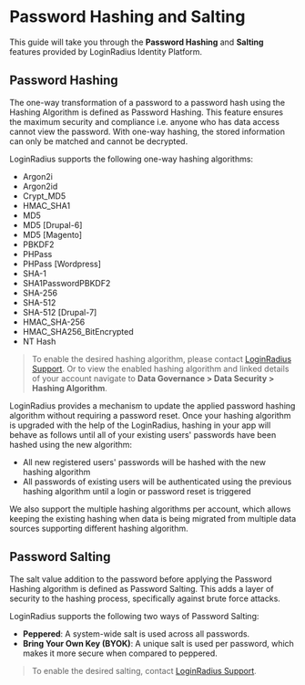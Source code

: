# Password Hashing and Salting

This guide will take you through the **Password Hashing** and **Salting** features provided by LoginRadius Identity Platform.


## Password Hashing

The one-way transformation of a password to a password hash using the Hashing Algorithm is defined as Password Hashing. This feature ensures the maximum security and compliance i.e. anyone who has data access cannot view the password. With one-way hashing, the stored information can only be matched and cannot be decrypted.

LoginRadius supports the following one-way hashing algorithms:

- Argon2i
- Argon2id
- Crypt_MD5
- HMAC_SHA1
- MD5
- MD5 [Drupal-6]
- MD5 [Magento]
- PBKDF2
- PHPass
- PHPass [Wordpress]
- SHA-1
- SHA1PasswordPBKDF2
- SHA-256
- SHA-512
- SHA-512 [Drupal-7]
- HMAC_SHA-256
- HMAC_SHA256_BitEncrypted
- NT Hash

> To enable the desired hashing algorithm, please contact [LoginRadius Support](https://adminconsole.loginradius.com/support/tickets/open-a-new-ticket). Or to view the enabled hashing algorithm and linked details of your account navigate to **Data Governance > Data Security > Hashing Algorithm**.

LoginRadius provides a mechanism to update the applied password hashing algorithm without requiring a password reset. Once your hashing algorithm is upgraded with the help of the LoginRadius, hashing in your app will behave as follows until all of your existing users' passwords have been hashed using the new algorithm:

- All new registered users' passwords will be hashed with the new hashing algorithm
- All passwords of existing users will be authenticated using the previous hashing algorithm until a login or password reset is triggered


We also support the multiple hashing algorithms per account, which allows keeping the existing hashing when data is being migrated from multiple data sources supporting different hashing algorithm.


## Password Salting
The salt value addition to the password before applying the Password Hashing algorithm is defined as Password Salting. This adds a layer of security to the hashing process, specifically against brute force attacks.

LoginRadius supports the following two ways of Password Salting:

- **Peppered**: A system-wide salt is used across all passwords.
- **Bring Your Own Key (BYOK)**: A unique salt is used per password, which makes it more secure when compared to peppered.

> To enable the desired salting, contact [LoginRadius Support](https://adminconsole.loginradius.com/support/tickets/open-a-new-ticket).

 
 
 
 
 
 



